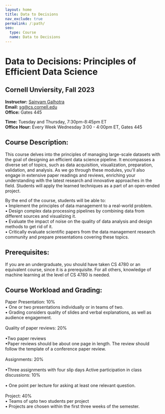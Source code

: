 ```yaml
---
layout: home
title: Data to Decisions
nav_exclude: true
permalink: /:path/
seo:
  type: Course
  name: Data to Decisions
---
```


# Data to Decisions: Principles of Efficient Data Science

## Cornell Unviersity, Fall 2023

<b>Instructor:</b> <a href="https://sainyamgalhotra.com">Sainyam Galhotra</a> <br>
<b>Email:</b> sg@cs.cornell.edu<br>
<b>Office:</b> Gates 445<br>

<b>Time:</b> Tuesday and Thursday, 7:30pm-8:45pm ET <br>
<b>Office Hour:</b> Every Week Wednesday 3:00 - 4:00pm ET, Gates 445<br>

## Course Description:
This course delves into the principles of managing large-scale datasets with the goal of designing an efficient data science pipeline. It encompasses a diverse set of topics, such as data acquisition, visualization, preparation, validation, and analysis. As we go through these modules, you'll also engage in extensive paper readings and reviews, enriching your understanding with the latest research and innovative approaches in the field. Students will apply the learned techniques as a part of an open-ended project.

By the end of the course, students will be able to:
<br> &#x2022; Implement the principles of data management to a real-world problem.
<br> &#x2022; Design complex data processing pipelines by combining data from different
sources and visualizing it.
<br> &#x2022; Evaluate the impact of noise on the quality of data analysis and design methods
to get rid of it.
<br> &#x2022; Critically evaluate scientific papers from the data management research
community and prepare presentations covering these topics.


## Prerequisites:
If you are an undergraduate, you should have taken CS 4780 or an equivalent course, since it is a prerequisite. For all others, knowledge of machine learning at the level of CS 4780 is needed. 

## Course Workload and Grading:
Paper Presentation: 10%
 <br> &#x2022; One or two presentations individually or in teams of two.
 <br> &#x2022; Grading considers quality of slides and verbal explanations, as well as audience engagement.
 <br><br>
Quality of paper reviews: 20%<br>
 <br> &#x2022;Two paper reviews
 <br> &#x2022;Paper reviews should be about one page in length. The review should follow the template of a conference paper review. 
 <br><br>
Assignments: 20%<br>
<br> &#x2022;Three assignments with four slip days
Active participation in class discussions: 10%<br>
<br> &#x2022; One point per lecture for asking at least one relevant question.<br><br>
Project: 40%
<br> &#x2022; Teams of upto two students per project
<br> &#x2022; Projects are chosen within the first three weeks of the semester.
